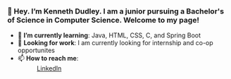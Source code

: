 ### 👋 Hey. I’m Kenneth Dudley. I am a junior pursuing a Bachelor's of Science in Computer Science. Welcome to my page!
- 🌱 **I’m currently learning**: Java, HTML, CSS, C, and Spring Boot<br>
- 🤔 **Looking for work**: I am currently looking for internship and co-op opportunites <br>
- 📫 **How to reach me**: <br>
&nbsp;&nbsp;&nbsp;&nbsp;&nbsp;&nbsp;&nbsp;&nbsp;&nbsp;&nbsp; [LinkedIn](https://www.linkedin.com/in/kennethdudley18)

<!---
kdudley9/kdudley9 is a ✨ special ✨ repository because its `README.md` (this file) appears on your GitHub profile.
You can click the Preview link to take a look at your changes.
--->
